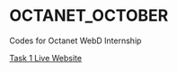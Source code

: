 # OCTANET_OCTOBER
Codes for Octanet WebD Internship

[Task 1 Live Website](https://abhinandan-git.github.io/Octanet-task-1-landing-page/landing-page.html)